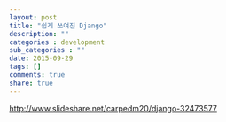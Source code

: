 ```yaml
---
layout: post
title: "쉽게 쓰여진 Django"
description: ""
categories : development
sub_categories : ""
date: 2015-09-29
tags: []
comments: true
share: true
---
```


http://www.slideshare.net/carpedm20/django-32473577

